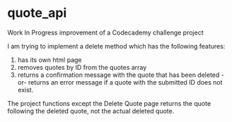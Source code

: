 # quote_api
Work In Progress improvement of a Codecademy challenge project

I am trying to implement a delete method which has the following features:
  1. has its own html page
  2. removes quotes by ID from the quotes array
  3. returns a confirmation message with the quote that has been deleted 
    -or- returns an error message if a quote with the submitted ID does not exist.
    
The project functions except the Delete Quote page returns the quote following the deleted quote, not the actual deleted quote. 
